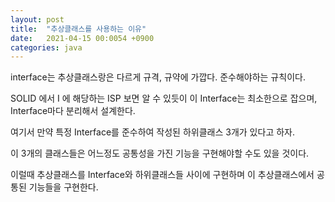 ```yaml
---
layout: post
title:  "추상클래스를 사용하는 이유"
date:   2021-04-15 00:0054 +0900
categories: java
---
```


interface는 추상클래스랑은 다르게 규격, 규약에 가깝다. 준수해야하는 규칙이다.

SOLID 에서 I 에 해당하는 ISP 보면 알 수 있듯이 이 Interface는 최소한으로 잡으며, Interface마다 분리해서 설계한다.

여기서 만약 특정 Interface를 준수하여 작성된 하위클래스 3개가 있다고 하자.

이 3개의 클래스들은 어느정도 공통성을 가진 기능을 구현해야할 수도 있을 것이다.

이럴때 추상클래스를 Interface와 하위클래스들 사이에 구현하며 이 추상클래스에서 공통된 기능들을 구현한다.
